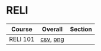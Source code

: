 # RELI

| Course | Overall | Section |
| ------ | ------- | ------- |
| RELI 101 | [csv](https://github.com/UCSD-Historical-Enrollment-Data/2025Winter/blob/main/overall/RELI%20101.csv), [png](https://raw.githubusercontent.com/UCSD-Historical-Enrollment-Data/2025Winter/main/plot_overall/RELI%20101.png) |  |
